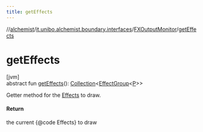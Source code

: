 ```yaml
---
title: getEffects
---
```

//[alchemist](../../../index.html)/[it.unibo.alchemist.boundary.interfaces](../index.html)/[FXOutputMonitor](index.html)/[getEffects](get-effects.html)



# getEffects



[jvm]\
abstract fun [getEffects](get-effects.html)(): [Collection](https://docs.oracle.com/javase/8/docs/api/java/util/Collection.html)<[EffectGroup](../../it.unibo.alchemist.boundary.gui.effects/-effect-group/index.html)<[P](../../it.unibo.alchemist.boundary.monitor/-f-x-step-monitor/index.html)>>



Getter method for the [Effects](../../it.unibo.alchemist.boundary.gui.effects/-effect-f-x/index.html) to draw.



#### Return



the current {@code Effects} to draw




